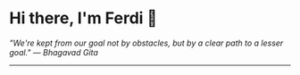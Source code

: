 <h1>Hi there, I'm Ferdi 👋</h1>

<p><em>
  "We're kept from our goal not by obstacles, but by a clear path to a lesser goal." — Bhagavad Gita
</em></p>

---
